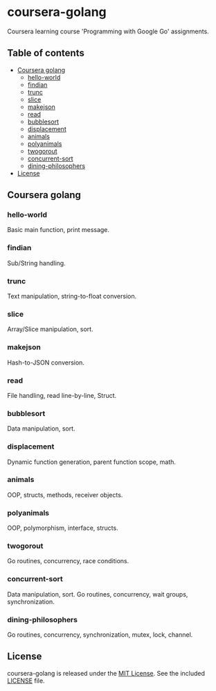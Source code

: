 # coursera-golang
Coursera learning course 'Programming with Google Go' assignments.

## Table of contents
* [Coursera golang](#coursera-golang)
    - [hello-world](#hello-world)
    - [findian](#findian)
    - [trunc](#trunc)
    - [slice](#slice)
    - [makejson](#makejson)
    - [read](#read)
    - [bubblesort](#bubblesort)
    - [displacement](#displacement)
    - [animals](#animals)
    - [polyanimals](#polyanimals)
    - [twogorout](#twogorout)
    - [concurrent-sort](#concurrent-sort)
    - [dining-philosophers](#dining-philosophers)
* [License](#license)

## Coursera golang

### hello-world
Basic main function, print message.

### findian
Sub/String handling.

### trunc
Text manipulation, string-to-float conversion.

### slice
Array/Slice manipulation, sort.

### makejson
Hash-to-JSON conversion.

### read
File handling, read line-by-line, Struct.

### bubblesort
Data manipulation, sort.

### displacement
Dynamic function generation, parent function scope, math.

### animals
OOP, structs, methods, receiver objects.

### polyanimals
OOP, polymorphism, interface, structs.

### twogorout
Go routines, concurrency, race conditions.

### concurrent-sort
Data manipulation, sort.
Go routines, concurrency, wait groups, synchronization.

### dining-philosophers
Go routines, concurrency, synchronization, mutex, lock, channel.

## License
coursera-golang is released under the [MIT License](https://www.opensource.org/licenses/MIT). See the included [LICENSE](LICENSE) file.
